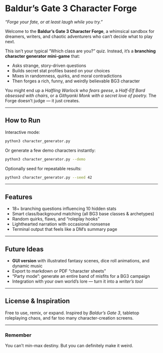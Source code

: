 # Baldur’s Gate 3 Character Forge

*“Forge your fate, or at least laugh while you try.”*

Welcome to the **Baldur’s Gate 3 Character Forge**, a whimsical sandbox for dreamers, writers, and chaotic adventurers who can’t decide what to play next.

This isn’t your typical “Which class are you?” quiz. Instead, it’s a **branching character generator mini-game** that:

* Asks strange, story-driven questions
* Builds secret stat profiles based on your choices
* Mixes in randomness, quirks, and moral contradictions
* Then forges a rich, funny, and weirdly believable BG3 character

You might end up a *Halfling Warlock who fears geese*, a *Half-Elf Bard obsessed with chairs*, or a *Githyanki Monk with a secret love of poetry.* The Forge doesn’t judge — it just creates.

---

## How to Run

Interactive mode:

```bash
python3 character_generator.py
```

Or generate a few demo characters instantly:

```bash
python3 character_generator.py --demo
```

Optionally seed for repeatable results:

```bash
python3 character_generator.py --seed 42
```

---

## Features

* 18+ branching questions influencing 10 hidden stats
* Smart class/background matching (all BG3 base classes & archetypes)
* Random quirks, flaws, and “roleplay hooks”
* Lighthearted narration with occasional nonsense
* Terminal output that feels like a DM’s summary page

---

## Future Ideas

* **GUI version** with illustrated fantasy scenes, dice roll animations, and dynamic music
* Export to markdown or PDF “character sheets”
* “Party mode”: generate an entire band of misfits for a BG3 campaign
* Integration with your own world’s lore — turn it into a *writer’s tool*

---

## License & Inspiration

Free to use, remix, or expand.
Inspired by *Baldur’s Gate 3*, tabletop roleplaying chaos, and far too many character-creation screens.

---

### Remember

You can’t min-max destiny. But you can definitely make it weird.


